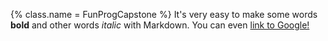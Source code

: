 {%
  class.name = FunProgCapstone
%}
It's very easy to make some words **bold** and other words *italic* with Markdown. You can even
[link to Google!](http://google.com)
